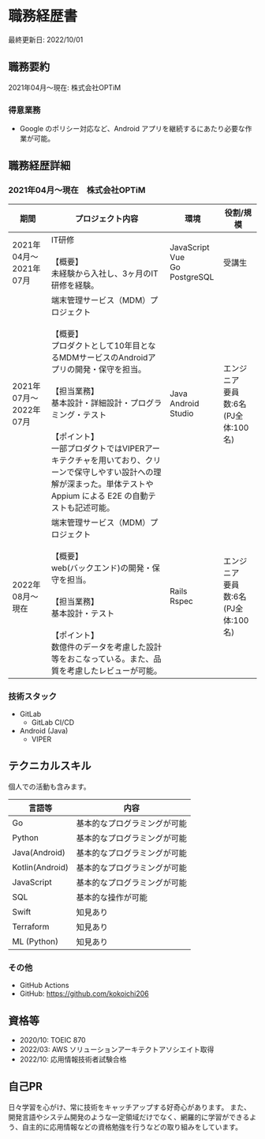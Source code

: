 # 職務経歴書

最終更新日: 2022/10/01

## 職務要約

2021年04月～現在: 株式会社OPTiM

### 得意業務

- Google のポリシー対応など、Android アプリを継続するにあたり必要な作業が可能。

## 職務経歴詳細

### 2021年04月～現在　株式会社OPTiM

|期間|プロジェクト内容|環境|役割/規模|
|---|---|---|---|
|2021年04月～2021年07月|IT研修<br /><br />【概要】<br />未経験から入社し、3ヶ月のIT研修を経験。|JavaScript<br />Vue<br />Go<br />PostgreSQL|受講生|
|2021年07月～2022年07月|端末管理サービス（MDM）プロジェクト<br /><br />【概要】<br />プロダクトとして10年目となるMDMサービスのAndroidアプリの開発・保守を担当。<br /><br />【担当業務】<br />基本設計・詳細設計・プログラミング・テスト<br /><br />【ポイント】<br />一部プロダクトではVIPERアーキテクチャを用いており、クリーンで保守しやすい設計への理解が深まった。単体テストや Appium による E2E の自動テストも記述可能。|Java<br />Android Studio|エンジニア<br />要員数:6名<br />(PJ全体:100名)|
|2022年08月～現在|端末管理サービス（MDM）プロジェクト<br /><br />【概要】<br />web(バックエンド)の開発・保守を担当。<br /><br />【担当業務】<br />基本設計・テスト<br /><br />【ポイント】<br />数億件のデータを考慮した設計等をおこなっている。また、品質を考慮したレビューが可能。<br />|Rails<br />Rspec|エンジニア<br />要員数:6名<br />(PJ全体:100名)|

### 技術スタック

- GitLab
  - GitLab CI/CD
- Android (Java)
  - VIPER

## テクニカルスキル

個人での活動も含みます。

|言語等|内容|
|---|---|
|Go|基本的なプログラミングが可能|
|Python|基本的なプログラミングが可能|
|Java(Android)|基本的なプログラミングが可能|
|Kotlin(Android)|基本的なプログラミングが可能|
|JavaScript|基本的なプログラミングが可能|
|SQL|基本的な操作が可能|
|Swift|知見あり|
|Terraform|知見あり|
|ML (Python)|知見あり|

### その他

- GitHub Actions
- GitHub: https://github.com/kokoichi206

## 資格等

- 2020/10: TOEIC 870
- 2022/03: AWS ソリューションアーキテクトアソシエイト取得
- 2022/10: 応用情報技術者試験合格

## 自己PR

日々学習を心がけ、常に技術をキャッチアップする好奇心があります。
また、開発言語やシステム開発のような一定領域だけでなく、網羅的に学習ができるよう、自主的に応用情報などの資格勉強を行うなどの取り組みをしています。
